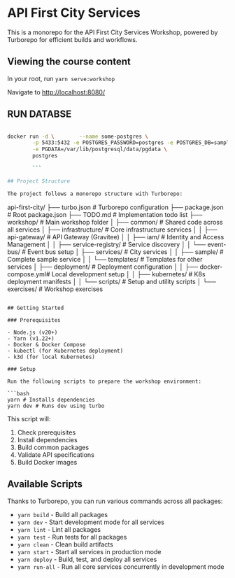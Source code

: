 # API First City Services

This is a monorepo for the API First City Services Workshop, powered by Turborepo for efficient builds and workflows.

## Viewing the course content

In your root, run `yarn serve:workshop`

Navigate to <http://localhost:8080/>

## RUN DATABSE

```bash

docker run -d \        --name some-postgres \
        -p 5433:5432 -e POSTGRES_PASSWORD=postgres -e POSTGRES_DB=sample_service  \
        -e PGDATA=/var/lib/postgresql/data/pgdata \
        postgres

        ```

## Project Structure

The project follows a monorepo structure with Turborepo:

```
api-first-city/
├── turbo.json                # Turborepo configuration
├── package.json              # Root package.json
├── TODO.md                   # Implementation todo list
├── workshop/                 # Main workshop folder
│   ├── common/               # Shared code across all services
│   ├── infrastructure/       # Core infrastructure services
│   │   ├── api-gateway/      # API Gateway (Gravitee)
│   │   ├── iam/              # Identity and Access Management
│   │   ├── service-registry/ # Service discovery
│   │   └── event-bus/        # Event bus setup
│   ├── services/             # City services
│   │   ├── sample/           # Complete sample service
│   │   └── templates/        # Templates for other services
│   ├── deployment/           # Deployment configuration
│   │   ├── docker-compose.yml# Local development setup
│   │   ├── kubernetes/       # K8s deployment manifests
│   │   └── scripts/          # Setup and utility scripts
│   └── exercises/            # Workshop exercises
```

## Getting Started

### Prerequisites

- Node.js (v20+)
- Yarn (v1.22+)
- Docker & Docker Compose
- kubectl (for Kubernetes deployment)
- k3d (for local Kubernetes)

### Setup

Run the following scripts to prepare the workshop environment:

```bash
yarn # Installs dependencies
yarn dev # Runs dev using turbo
```

This script will:

1. Check prerequisites
2. Install dependencies
3. Build common packages
4. Validate API specifications
5. Build Docker images

## Available Scripts

Thanks to Turborepo, you can run various commands across all packages:

- `yarn build` - Build all packages
- `yarn dev` - Start development mode for all services
- `yarn lint` - Lint all packages
- `yarn test` - Run tests for all packages
- `yarn clean` - Clean build artifacts
- `yarn start` - Start all services in production mode
- `yarn deploy` - Build, test, and deploy all services
- `yarn run-all` - Run all core services concurrently in development mode